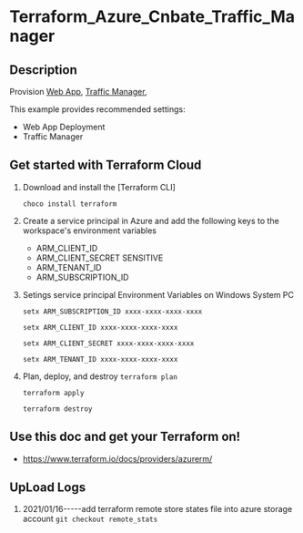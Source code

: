 # Terraform_Azure_Cnbate_Traffic_Manager


## Description

Provision [Web App](https://docs.azure.cn/zh-cn/articles/azure-operations-guide/app-service-web/),
[Traffic Manager](https://docs.microsoft.com/zh-cn/azure/traffic-manager/traffic-manager-overview),

This example provides recommended settings:

- Web App Deployment
- Traffic Manager 

## Get started with Terraform Cloud

1. Download and install the [Terraform CLI] 

    `choco install terraform`
    
1. Create a service principal in Azure and add the following keys to the workspace's environment variables
    - ARM_CLIENT_ID
    - ARM_CLIENT_SECRET SENSITIVE
    - ARM_TENANT_ID
    - ARM_SUBSCRIPTION_ID

3. Setings service principal Environment Variables on Windows System PC

    `setx ARM_SUBSCRIPTION_ID xxxx-xxxx-xxxx-xxxx`

    `setx ARM_CLIENT_ID xxxx-xxxx-xxxx-xxxx`    

    `setx ARM_CLIENT_SECRET xxxx-xxxx-xxxx-xxxx`

    `setx ARM_TENANT_ID xxxx-xxxx-xxxx-xxxx`

4.  Plan, deploy, and destroy
    `terraform plan`

    `terraform apply`

    `terraform destroy`


## Use this doc and get your Terraform on!

- https://www.terraform.io/docs/providers/azurerm/

## UpLoad Logs
1. 2021/01/16-----add terraform remote store states file into azure storage account
    `git checkout remote_stats`

    